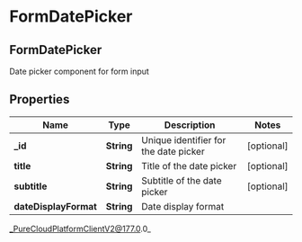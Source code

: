 # FormDatePicker

## FormDatePicker
Date picker component for form input

## Properties

|Name | Type | Description | Notes|
|------------ | ------------- | ------------- | -------------|
| **_id** | **String** | Unique identifier for the date picker | [optional] |
| **title** | **String** | Title of the date picker | [optional] |
| **subtitle** | **String** | Subtitle of the date picker | [optional] |
| **dateDisplayFormat** | **String** | Date display format | |



_PureCloudPlatformClientV2@177.0.0_
